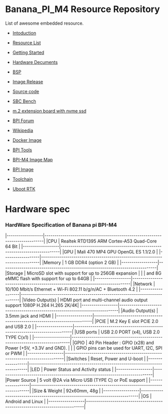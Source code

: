 # Banana_PI_M4 Resource Repository

List of awesome embedded resource.

* [Intoduction](https://www.banana-pi.org/m4.html)

* [Resource List](https://wiki.banana-pi.org/Banana_Pi_BPI-M4)

* [Getting Started](https://wiki.banana-pi.org/Getting_Started_with_M4)

* [Hardware Decuments](https://wiki.banana-pi.org/Banana_Pi_BPI-M4#documents)

* [BSP](https://github.com/BPI-SINOVOIP/BPI-M4-bsp)

* [Image Release](https://wiki.banana-pi.org/Banana_Pi_BPI-M4#Image_Release)

* [Source code](https://wiki.banana-pi.org/Banana_Pi_BPI-M4#Source_code)

* [SBC Bench](https://github.com/ThomasKaiser/sbc-bench/blob/master/Results.md)

* [m.2 extension board with nvme ssd](https://forum.banana-pi.org/t/bpi-m4-m-2-extension-board-with-nvme-ssd/11999)

* [BPI Forum](https://forum.banana-pi.org/c/BPI-M4)

* [Wikipedia](https://en.wikipedia.org/wiki/Banana_Pi#Banana_Pi_BPI-M4)

* [Docker Image](https://hub.docker.com/r/sinovoip/bpi-build-linux-4.4/)

* [BPI Tools](https://github.com/BPI-SINOVOIP/bpi-tools)

* [BPI-M4 Image Map](https://wiki.banana-pi.org/M4_Image_Map)

* [BPI Image](https://download.banana-pi.dev/d/ca025d76afd448aabc63/?p=%2FImages%2FBPI-M4&mode=list)

* [Toolchain](https://github.com/BPI-SINOVOIP/BPI-M4-bsp/tree/master/toolchains)

* [Uboot RTK](https://github.com/BPI-SINOVOIP/BPI-M4-bsp/tree/master/u-boot-rtk)

# Hardware spec

### HardWare Specification of Banana pi BPI-M4

|------------------|-----------------------------------------------------------------------------|
|CPU	           |      Realtek RTD1395 ARM Cortex-A53 Quad-Core 64 Bit                        |
|------------------|-----------------------------------------------------------------------------|
|GPU	           |      Mali 470 MP4 GPU OpenGL ES 1.1/2.0                                     |
|------------------|-----------------------------------------------------------------------------|
|Memory	           |      1 GB DDR4 (option 2 GB)                                                |
|------------------|-----------------------------------------------------------------------------|
|Storage	       |      MicroSD slot with support for up to 256GB expansion                    |
|                  |      and 8G eMMC flash with support for up to 64GB                          |
|------------------|-----------------------------------------------------------------------------|
|Network	       |      10/100 Mbit/s Ethernet + Wi-Fi 802.11 b/g/n/AC + Bluetooth 4.2         |
|------------------|-----------------------------------------------------------------------------|
|Video Output(s)   |     HDMI port and multi-channel audio output support 1080P H.264 H.265 2K/4K|
|------------------|-----------------------------------------------------------------------------|
|Audio Output(s)   |     3.5mm jack and HDMI                                                     |
|------------------|-----------------------------------------------------------------------------|
|PCIE	           |     M.2 Key E slot PCIE 2.0 and USB 2.0                                     |
|------------------|-----------------------------------------------------------------------------|
|USB ports	       |     USB 2.0 PORT (x4), USB 2.0 TYPE C(x1)                                   |
|------------------|-----------------------------------------------------------------------------|
|GPIO	           |     40 Pin Header : GPIO (x28) and Power (+5V, +3.3V and GND).              |
|                  |     GPIO pins can be used for UART, I2C, SPI or PWM                         |
|------------------|-----------------------------------------------------------------------------|
|Switches	       |     Reset, Power and U-boot                                                 |
|------------------|-----------------------------------------------------------------------------|
|LED	           |     Power Status and Activity status                                        |
|------------------|-----------------------------------------------------------------------------|
|Power Source	   |     5 volt @2A via Micro USB (TYPE C) or PoE support                        |
|------------------|-----------------------------------------------------------------------------|
|Size & Weight	   |     92x60mm, 48g                                                            |
|------------------|-----------------------------------------------------------------------------|
|OS	               |     Android and Linux                                                       |
|------------------|-----------------------------------------------------------------------------|